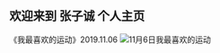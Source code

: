 ## 欢迎来到 张子诚 个人主页

《我最喜欢的运动》2019.11.06
![11月6日我最喜欢的运动](https://onedrive.gimhoy.com/1drv/aHR0cHM6Ly8xZHJ2Lm1zL3UvcyFBa1RRdFE1NmxQUFg3a1BEZEhxZE5KcTlrazY3P2U9eU1lTVJQ.jpg)
